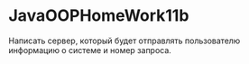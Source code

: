 # JavaOOPHomeWork11b
Написать сервер, который будет отправлять пользователю информацию о системе и номер запроса.
